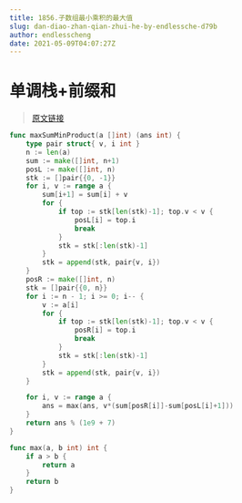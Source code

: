 ```yaml
---
title: 1856.子数组最小乘积的最大值
slug: dan-diao-zhan-qian-zhui-he-by-endlessche-d79b
author: endlesscheng
date: 2021-05-09T04:07:27Z
---
```

# 单调栈+前缀和
 
> [原文链接](https://leetcode.cn/problems/maximum-subarray-min-product/solution/dan-diao-zhan-qian-zhui-he-by-endlessche-d79b)
```go
func maxSumMinProduct(a []int) (ans int) {
	type pair struct{ v, i int }
	n := len(a)
	sum := make([]int, n+1)
	posL := make([]int, n)
	stk := []pair{{0, -1}}
	for i, v := range a {
		sum[i+1] = sum[i] + v
		for {
			if top := stk[len(stk)-1]; top.v < v {
				posL[i] = top.i
				break
			}
			stk = stk[:len(stk)-1]
		}
		stk = append(stk, pair{v, i})
	}
	posR := make([]int, n)
	stk = []pair{{0, n}}
	for i := n - 1; i >= 0; i-- {
		v := a[i]
		for {
			if top := stk[len(stk)-1]; top.v < v {
				posR[i] = top.i
				break
			}
			stk = stk[:len(stk)-1]
		}
		stk = append(stk, pair{v, i})
	}

	for i, v := range a {
		ans = max(ans, v*(sum[posR[i]]-sum[posL[i]+1]))
	}
	return ans % (1e9 + 7)
}

func max(a, b int) int {
	if a > b {
		return a
	}
	return b
}
```
